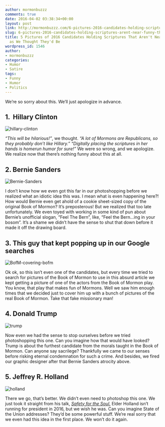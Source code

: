 ```yaml
---
author: mormonbuzzz
comments: true
date: 2016-04-02 03:38:34+00:00
layout: post
link: http://mormonbuzzz.com/6-pictures-2016-candidates-holding-scriptures-arent-near-funny-thought-theyd/
slug: 6-pictures-2016-candidates-holding-scriptures-arent-near-funny-thought-theyd
title: 5 Pictures of 2016 Candidates Holding Scriptures That Aren't Near as Funny
  as We Thought They'd Be
wordpress_id: 1546
author:
- mormonbuzzz
categories:
- Humor
- Satire
tags:
- Funny
- Humor
- Politics
---
```


We’re so sorry about this. We’ll just apologize in advance.


## 1.  Hillary Clinton




![hillary-clinton](http://mormonbuzzz.com/wp-content/uploads/2016/04/hillary-clinton-1024x585.jpg)

_“This will be hilarious!”_, we thought. _“A lot of Mormons are Republicans, so they probably don’t like Hillary.” “Digitally placing the scriptures in her hands is homerun humor for sure!”_ We were so wrong, and we apologize. We realize now that there’s nothing funny about this at all.




## 2. Bernie Sanders




![Bernie-Sanders](http://mormonbuzzz.com/wp-content/uploads/2016/04/Bernie-Sanders.jpg)

I don’t know how we even got this far in our photoshopping before we realized what an idiotic idea this was. I mean what is even happening here?! How would Bernie even get ahold of a cookie sheet-sized copy of the original Book of Mormon? It’s preposterous! But we realized that too late unfortunately. We even toyed with working in some kind of pun about Bernie’s unofficial slogan, “Feel The Bern”, like, “Feel the Bern...ing in your bosom”. It’s a shame we didn’t have the sense to shut that down before it made it off the drawing board.


## 3. This guy that kept popping up in our Google searches




![BofM-covering-bofm](http://mormonbuzzz.com/wp-content/uploads/2016/04/BofM-covering-bofm.jpg)

Ok ok, so this isn’t even one of the candidates, but every time we tried to search for pictures of the Book of Mormon to use in this absurd article we kept getting a picture of one of the actors from the Book of Mormon play. You know, that play that makes fun of Mormons. Well we saw him enough times that we decided just to cover him up with a bunch of pictures of the real Book of Mormon. Take that fake missionary man!


## 4. Donald Trump




![trump](http://mormonbuzzz.com/wp-content/uploads/2016/04/trump.jpg)

Now even we had the sense to stop ourselves before we tried photoshopping this one. Can you imagine how that would have looked? Trump is about the furthest candidate from the morals taught in the Book of Mormon. Can anyone say sacrilege? Thankfully we came to our senses before risking eternal condemnation for such a crime. And besides, we fired our graphic designer after that Bernie Sanders atrocity above.


## 5. Jeffrey R. Holland




![holland](http://mormonbuzzz.com/wp-content/uploads/2016/04/holland.jpg)

There we go, that’s better. We didn’t even need to photoshop this one. We just took it straight from his talk, [_Safety for the Soul._](https://www.lds.org/general-conference/2009/10/safety-for-the-soul?lang=eng) Elder Holland isn’t running for president in 2016, but we wish he was. Can you imagine State of the Union addresses? They’d be some powerful stuff. 
We’re real sorry that we even had this idea in the first place. We won’t do it again.
